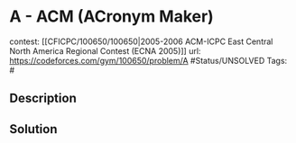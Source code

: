 # A - ACM (ACronym Maker)

contest: [[CFICPC/100650/100650|2005-2006 ACM-ICPC East Central North America Regional Contest (ECNA 2005)]]
url: https://codeforces.com/gym/100650/problem/A
#Status/UNSOLVED
Tags: #

## Description

## Solution


